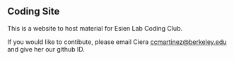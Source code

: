 ## Coding Site

This is a website to host material for Esien Lab Coding Club. 

If you would like to contibute, please email Ciera ccmartinez@berkeley.edu and give her our github ID. 
